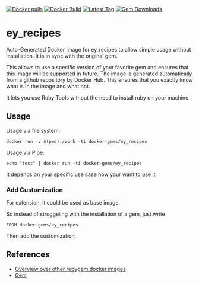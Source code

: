 [![Docker pulls](https://img.shields.io/docker/pulls/rubygem/ey_recipes.svg)](https://hub.docker.com/r/rubygem/ey_recipes/)
[![Docker Build](https://img.shields.io/docker/automated/rubygem/ey_recipes.svg)](https://hub.docker.com/r/rubygem/ey_recipes/)
[![Latest Tag](https://img.shields.io/github/tag/docker-rubygem/ey_recipes.svg)](https://hub.docker.com/r/rubygem/ey_recipes/)
[![Gem Downloads](https://img.shields.io/gem/dt/ey_recipes.svg)](https://rubygems.org/gems/ey_recipes/)
# ey_recipes

Auto-Generated Docker image for ey_recipes to allow simple usage without installation.
It is in sync with the original gem.

This allows to use a specific version of your favorite gem and ensures that this image will be supported in future.
The image is generated automatically from a github repository by Docker Hub.
This ensures that you exactly know what is in the image and what not.

It lets you use Ruby Tools without the need to install ruby on your machine.

## Usage

Usage via file system:

`docker run -v $(pwd):/work -ti docker-gems/ey_recipes`

Usage via Pipe:

`echo "test" | docker run -ti docker-gems/ey_recipes`

It depends on your specific use case how your want to use it.

### Add Customization

For extension, it could be used as base image.

So instead of struggeling with the installation of a gem, just write

`FROM docker-gems/ey_recipes`

Then add the customization.

## References

 - [Overview over other rubygem docker images](https://github.com/thinkbot/docker-rubygem)
 - [Gem](https://rubygems.org/gems/ey_recipes/)
